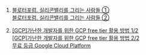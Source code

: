 
1. [블로터포럼. 실리콘밸리를 그리는 사람들 ①](http://www.bloter.net/archives/307838)  
[블로터포럼. 실리콘밸리를 그리는 사람들 ②](http://www.bloter.net/archives/307932)

2. [[GCP]가난한 개발자를 위한 GCP free tier 활용 방법 1/2](https://medium.com/@jwlee98/gcp-가난한-개발자를-위한-gcp-free-tier-활용-방법-1-2-3022348e1103)  
[[GCP]가난한 개발자를 위한 GCP free tier 활용 방법 2/2](https://medium.com/@jwlee98/gcp-가난한-개발자를-위한-gcp-free-tier-활용-방법-2-2-50bdc290ea0d)  
[무료 등급 Google Cloud Platform](https://cloud.google.com/free/)
